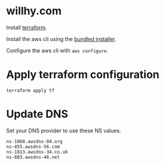 # willhy.com

Install [terraform](https://www.terraform.io/downloads.html).

Install the aws cli using the [bundled installer](http://docs.aws.amazon.com/cli/latest/userguide/installing.html#install-bundle-other-os).

Configure the aws cli with `aws configure`.

# Apply terraform configuration

```
terraform apply tf
```

# Update DNS

Set your DNS provider to use these NS values.

```
ns-1060.awsdns-04.org
ns-455.awsdns-56.com
ns-1813.awsdns-34.co.uk
ns-883.awsdns-46.net
```

